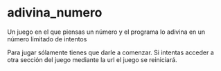 # adivina_numero
Un juego en el que piensas un número y el programa lo adivina en un número limitado de intentos

Para jugar sólamente tienes que darle a comenzar. Si intentas acceder a otra sección del juego mediante la url el juego se reiniciará.

